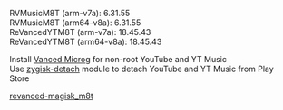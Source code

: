 RVMusicM8T (arm-v7a): 6.31.55  
RVMusicM8T (arm64-v8a): 6.31.55  
ReVancedYTM8T (arm-v7a): 18.45.43  
ReVancedYTM8T (arm64-v8a): 18.45.43  

Install [Vanced Microg](https://github.com/TeamVanced/VancedMicroG/releases) for non-root YouTube and YT Music  
Use [zygisk-detach](https://github.com/j-hc/zygisk-detach) module to detach YouTube and YT Music from Play Store  

[revanced-magisk_m8t](https://github.com/Ma8ter/revanced-magisk_m8t)  
